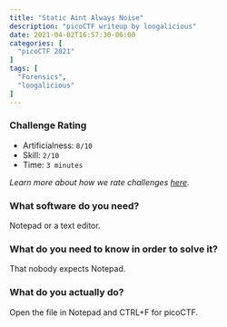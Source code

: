 ```yaml
---
title: "Static Aint Always Noise"
description: "picoCTF writeup by loogalicious"
date: 2021-04-02T16:57:30-06:00
categories: [
  "picoCTF 2021"
]
tags: [
  "Forensics",
  "loogalicious"
]
---
```


### Challenge Rating
* Artificialness: `8/10`
* Skill: `2/10`
* Time: `3 minutes`

*Learn more about how we rate challenges [here](/post/rating).*

### What software do you need?
Notepad or a text editor.

### What do you need to know in order to solve it?
That nobody expects Notepad.

### What do you actually do?
Open the file in Notepad and CTRL+F for picoCTF.
